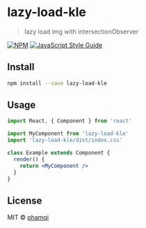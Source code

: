 # lazy-load-kle

> lazy load img with intersectionObserver

[![NPM](https://img.shields.io/npm/v/lazy-load-kle.svg)](https://www.npmjs.com/package/lazy-load-kle) [![JavaScript Style Guide](https://img.shields.io/badge/code_style-standard-brightgreen.svg)](https://standardjs.com)

## Install

```bash
npm install --save lazy-load-kle
```

## Usage

```jsx
import React, { Component } from 'react'

import MyComponent from 'lazy-load-kle'
import 'lazy-load-kle/dist/index.css'

class Example extends Component {
  render() {
    return <MyComponent />
  }
}
```

## License

MIT © [phamqi](https://github.com/phamqi)

